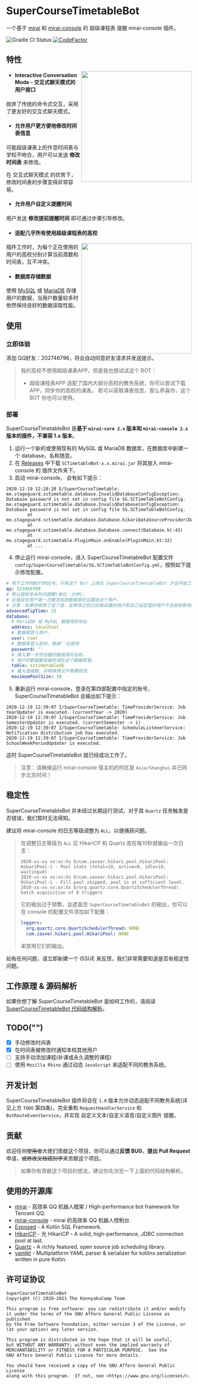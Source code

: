 # SuperCourseTimetableBot

一个基于 [mirai](https://github.com/mamoe/mirai/) 和 [mirai-console](https://github.com/mamoe/mirai-console) 的 超级课程表 提醒 mirai-console 插件。

![Gradle CI Status](https://github.com/KonnyakuCamp/SuperCourseTimetableBot/workflows/Gradle%20CI/badge.svg) [![CodeFactor](https://www.codefactor.io/repository/github/konnyakucamp/supercoursetimetablebot/badge)](https://www.codefactor.io/repository/github/konnyakucamp/supercoursetimetablebot)
## 特性

<img align="right" src="static/screenshot1.png" height="300">

- #### Interactive Conversation Mode - 交互式聊天模式的用户接口

抛弃了传统的命令式交互，采用了更友好的交互式聊天模式。

- #### 允许用户更方便地修改时间表信息

可能超级课表上的作息时间表与学校不吻合，用户可以发送 **修改时间表** 来修改。

在 交互式聊天模式 的优势下，修改时间表的步骤变得非常容易。

- #### 允许用户自定义提醒时间

用户发送 **修改提前提醒时间** 即可通过步骤引导修改。

- #### 适配几乎所有使用超级课程表的高校

<img align="right" src="static/screenshot2.png" height="300">

插件工作时，为每个正在使用的用户的高校分别计算当前周数和时间表，互不冲突。

- #### 数据库存储数据

使用 [MySQL](https://www.mysql.com/) 或 [MariaDB](https://mariadb.org/) 存储用户的数据，当用户数量较多时依然保持良好的数据读取性能。

## 使用

### 立即体验

添加 QQ好友：202746796，将会自动同意好友请求并发送提示。

> 我的高校不使用超级课表APP，但是我也想试试这个 BOT：<br>
> - 超级课程表APP 适配了国内大部分高校的教务系统，你可以尝试下载 APP，同步你的高校的课表。
> 若可以获取课表信息，那么恭喜你，这个 BOT 你也可以使用。

### 部署

SuperCourseTimetableBot 是**基于 `mirai-core 2.x` 版本和 `mirai-console 2.x` 版本的插件，不兼容 1.x 版本**。

1. 运行一个新的或使用现有的 MySQL 或 MariaDB 数据库，在数据库中新建一个 database，名称随意。
2. 在 [Releases](https://github.com/KonnyakuCamp/SuperCourseTimetableBot/releases/) 中下载 `SCTimetableBot-x.x.mirai.jar` 将其放入 mirai-console 的 插件文件夹下。
3. 启动 mirai-console， 会有如下提示：

```
2020-12-19 12:28:20 E/SuperCourseTimetable: me.stageguard.sctimetable.database.InvalidDatabaseConfigException: Database password is not set in config file SG.SCTimeTableBotConfig.
me.stageguard.sctimetable.database.InvalidDatabaseConfigException: Database password is not set in config file SG.SCTimeTableBotConfig.
        at me.stageguard.sctimetable.database.Database.hikariDataSourceProvider(Database.kt:75)
        at me.stageguard.sctimetable.database.Database.connect(Database.kt:43)
        at me.stageguard.sctimetable.PluginMain.onEnable(PluginMain.kt:32)
        at ...
```

4. 停止运行 mirai-console，进入 SuperCourseTimetableBot 配置文件 `config/SuperCourseTimetable/SG.SCTimeTableBotConfig.yml`，按照如下提示修改配置。

```yaml
# 用于工作的BOT的QQ号，只有这个 Bot 上线后 SuperCourseTimetableBot 才会开始工作。
qq: 123456789
# 默认提前多长时间提醒(单位：分钟)。
# 此值会在用户第一次被添加进数据库时设置给这个用户。
# 注意：如果你修改了这个值，在修改之前已经被设置的用户和自己设定值的用户不会受到影响。
advancedTipTime: 15
database: 
  # MariaDB 或 MySQL 数据库的地址.
  address: localhost
  # 数据库登入用户.
  user: root
  # 数据库登入密码，删掉''后修改
  password: ''
  # 填入第一步你创建的数据库的名称。
  # 用户的数据都会被存储在这个数据库里。
  table: sctimetabledb
  # 最大连接数，非特殊情况不需要修改。
  maximumPoolSize: 10
```

5. 重新运行 mirai-console，登录在第四部配置中指定的账号，SuperCourseTimetableBot 会输出如下提示：

```
2020-12-19 12:39:07 I/SuperCourseTimetable: TimeProviderService: Job YearUpdater is executed. (currentYear -> 2020)
2020-12-19 12:39:07 I/SuperCourseTimetable: TimeProviderService: Job SemesterUpdater is executed. (currentSemester -> 1)
2020-12-19 12:39:07 I/SuperCourseTimetable: ScheduleListenerService: Notification distribution job has executed.
2020-12-19 12:39:07 I/SuperCourseTimetable: TimeProviderService: Job SchoolWeekPeriodUpdater is executed.
```

这时 SuperCourseTimetableBot 就已经成功工作了。

> 注意：请确保运行 mirai-console 宿主机的时区是 `Asia/Shanghai` 并已同步北京时间！

## 稳定性

SuperCourseTimetableBot 并未经过长期运行测试，对于其 `Quartz` 任务触发是否错误，我们暂时无法得知。

建议将 mirai-console 的日志等级调整为 `ALL`，以便捕获问题。

> 在调整日志等级为 `ALL` 后 HikariCP 和 Quartz 库在每10秒就输出一次日志：
>
> ```
> 2020-xx-xx xx:xx:Xx D/com.zaxxer.hikari.pool.HikariPool: HikariPool-1 - Pool stats (total=10, active=0, idle=10, waiting=0)
> 2020-xx-xx xx:xx:Xx D/com.zaxxer.hikari.pool.HikariPool: HikariPool-1 - Fill pool skipped, pool is at sufficient level.
> 2020-xx-xx xx:xx:Xx D/org.quartz.core.QuartzSchedulerThread: batch acquisition of 0 triggers
> ```
>
> 它的输出过于频繁，会遮盖住 `SuperCourseTimetableBot` 的输出，你可以在 console 的配置文件添加如下配置：
>
> ```yaml
> loggers:
>   org.quartz.core.QuartzSchedulerThread: NONE
>   com.zaxxer.hikari.pool.HikariPool: NONE
> ```
>
> 来禁用它们的输出。

如有任何问题，请立即新建一个 ISSUE 来反馈，我们非常需要知道是否有稳定性问题。

## 工作原理 & 源码解析

如果你想了解 SuperCourseTimetableBot 是如何工作的，请阅读 [SuperCourseTimetableBot 代码结构解析](source-analyze.md)。

## TODO("")

- [x] 手动修改时间表
- [x] 在时间表被修改时通知本校其他用户
- [ ] 支持手动添加课程(补课或永久调整的课程)
- [ ] 使用 `Mozilla Rhino` 通过动态 `JavaScript` 来适配不同的教务系统。

## 开发计划

SuperCourseTimetableBot 插件将会在 `1.0` 版本允许动态适配不同教务系统(详见上方 `TODO` 第四条)，完全重构 `RequestHandlerService` 和 `BotRouteEventService`，并实现 自定义文本/自定义语音/自定义图片 提醒。

## 贡献

欢迎任何~~使用者~~大佬们贡献这个项目，你可以通过**反馈 BUG**，**提出 Pull Request** 申请，~~或修改文档错别字~~来贡献这个项目。

> 如果你有贡献这个项目的想法，建议你先浏览一下上面的代码结构解析。

## 使用的开源库

- [mirai](https://github.com/mamoe/mirai/) - 高效率 QQ 机器人框架 / High-performance bot framework for Tencent QQ.
- [mirai-console](https://github.com/mamoe/mirai-console) - mirai 的高效率 QQ 机器人控制台.
- [Exposed](https://github.com/JetBrains/Exposed) - A Kotlin SQL Framework.
- [HikariCP](https://github.com/brettwooldridge/HikariCP) - 光 HikariCP・A solid, high-performance, JDBC connection pool at last.
- [Quartz](https://github.com/quartz-scheduler/quartz) - A richly featured, open source job scheduling library.
- [yamlkt](https://github.com/Him188/yamlkt) - Multiplatform YAML parser & serializer for kotlinx.serialization written in pure Kotlin.

## 许可证协议

```
SuperCourseTimetableBot
Copyright (C) 2020-2021 The KonnyakuCamp Team

This program is free software: you can redistribute it and/or modify
it under the terms of the GNU Affero General Public License as published
by the Free Software Foundation, either version 3 of the License, or
(at your option) any later version.

This program is distributed in the hope that it will be useful,
but WITHOUT ANY WARRANTY; without even the implied warranty of
MERCHANTABILITY or FITNESS FOR A PARTICULAR PURPOSE.  See the
GNU Affero General Public License for more details.

You should have received a copy of the GNU Affero General Public License
along with this program.  If not, see <https://www.gnu.org/licenses/>.
```
